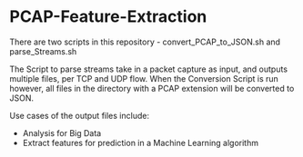 # PCAP-Feature-Extraction

There are two scripts in this repository - convert_PCAP_to_JSON.sh and parse_Streams.sh

The Script to parse streams take in a packet capture as input, and outputs multiple files, per TCP and UDP flow. When the Conversion Script is run however, all files in the directory with a PCAP extension will be converted to JSON. 

Use cases of the output files include:
  - Analysis for Big Data
  - Extract features for prediction in a Machine Learning algorithm
